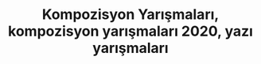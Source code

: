 ---
layout: category
headline: "Kompozisyon Yarışmaları 2020"
subline: "Ülkemizde düzenlenen <strong>kompozisyon yarışması</strong>nı bu sayfadan takip edebilirsiniz. 2020
yıllarında düzenlenecek olan <strong>kompozisyon yarışmaları</strong> için ilgili yarışmanın detay sayfasına
gidebilirsiniz."
title: "Kompozisyon Yarışmaları, kompozisyon yarışmaları 2020, yazı yarışmaları"
key: "kompozisyon yarışması"
description: "Kompozisyon yarışması, Kompozisyon yarışmaları, Kompozisyon yarışması duyuruları, Güncel
Kompozisyon yarışmaları 2020"
permalink: "kompozisyon-yarismalari/"
---